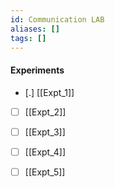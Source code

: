 ```yaml
---
id: Communication LAB
aliases: []
tags: []
---
```


#### Experiments
- [.] [[Expt_1]]
- [ ] [[Expt_2]]
- [ ] [[Expt_3]]
- [ ] [[Expt_4]]
- [ ] [[Expt_5]]

